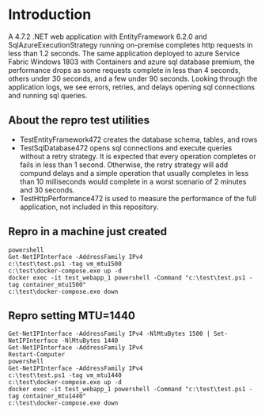 ﻿# Introduction
A 4.7.2 .NET web application with EntityFramework 6.2.0 and SqlAzureExecutionStrategy running on-premise completes http requests in less than 1.2 seconds. The same application deployed to azure Service Fabric Windows 1803 with Containers and azure sql database premium, the performance drops as some requests complete in less than 4 seconds, others under 30 seconds, and a few under 90 seconds. Looking through the application logs, we see errors, retries, and delays opening sql connections and running sql queries.

## About the repro test utilities
* TestEntityFramework472 creates the database schema, tables, and rows
* TestSqlDatabase472 opens sql connections and execute queries without a retry strategy. It is expected that every operation completes or fails in less than 1 second. Otherwise, the retry strategy will add compund delays and a simple operation that usually completes in less than 10 milliseconds would complete in a worst scenario of 2 minutes and 30 seconds.
* TestHttpPerformance472 is used to measure the performance of the full application, not included in this repository.

## Repro in a machine just created
```
powershell
Get-NetIPInterface -AddressFamily IPv4
c:\test\test.ps1 -tag vm_mtu1500
c:\test\docker-compose.exe up -d
docker exec -it test_webapp_1 powershell -Command "c:\test\test.ps1 -tag container_mtu1500"
c:\test\docker-compose.exe down
```

## Repro setting MTU=1440
```
Get-NetIPInterface -AddressFamily IPv4 -NlMtuBytes 1500 | Set-NetIPInterface -NlMtuBytes 1440
Get-NetIPInterface -AddressFamily IPv4
Restart-Computer
powershell
Get-NetIPInterface -AddressFamily IPv4
c:\test\test.ps1 -tag vm_mtu1440
c:\test\docker-compose.exe up -d
docker exec -it test_webapp_1 powershell -Command "c:\test\test.ps1 -tag container_mtu1440"
c:\test\docker-compose.exe down
```
